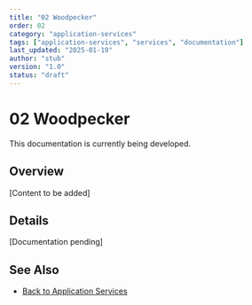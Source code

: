```yaml
---
title: "02 Woodpecker"
order: 02
category: "application-services"
tags: ["application-services", "services", "documentation"]
last_updated: "2025-01-19"
author: "stub"
version: "1.0"
status: "draft"
---
```


# 02 Woodpecker

This documentation is currently being developed.

## Overview

[Content to be added]

## Details

[Documentation pending]

## See Also

- [Back to Application Services](./README.md)

